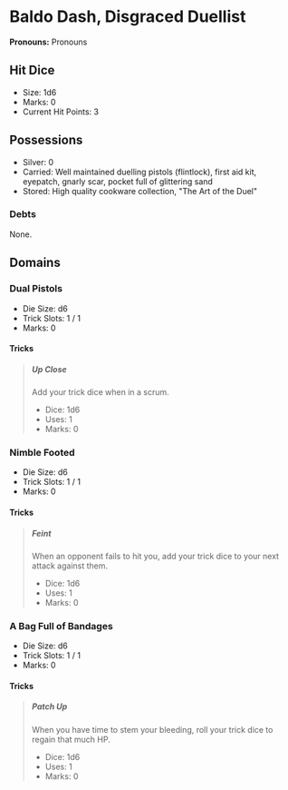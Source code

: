 # Baldo Dash, Disgraced Duellist

**Pronouns:** Pronouns

## Hit Dice

- Size: 1d6
- Marks: 0
- Current Hit Points: 3

## Possessions

- Silver: 0
- Carried: Well maintained duelling pistols (flintlock), first aid kit, eyepatch, gnarly scar, pocket full of glittering sand
- Stored: High quality cookware collection, "The Art of the Duel"

### Debts

None.

## Domains

### Dual Pistols

- Die Size: d6
- Trick Slots: 1 / 1
- Marks: 0

#### Tricks

> ##### Up Close
>
> Add your trick dice when in a scrum.
>
> - Dice: 1d6
> - Uses: 1
> - Marks: 0

### Nimble Footed

- Die Size: d6
- Trick Slots: 1 / 1
- Marks: 0

#### Tricks

> ##### Feint
>
> When an opponent fails to hit you, add your trick dice to your next attack against them.
>
> - Dice: 1d6
> - Uses: 1
> - Marks: 0

### A Bag Full of Bandages

- Die Size: d6
- Trick Slots: 1 / 1
- Marks: 0

#### Tricks

> ##### Patch Up
>
> When you have time to stem your bleeding, roll your trick dice to regain that much HP.
>
> - Dice: 1d6
> - Uses: 1
> - Marks: 0
